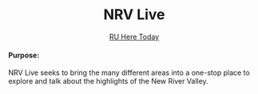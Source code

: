 <h1 align="center">NRV Live</h1>
 
<a href="http://kylerv.pythonanywhere.com/home" target="_blank"><p style="text-align:center">RU Here Today</a>


#### Purpose:
NRV Live seeks to bring the many different areas into a one-stop place to explore and talk about the highlights of the New River Valley.

